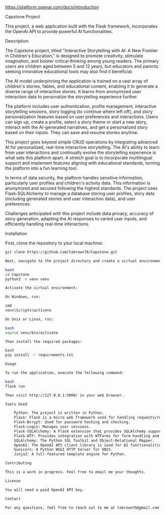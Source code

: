 https://platform.openai.com/docs/introduction

Capstone Project

This project, a web application built with the Flask framework, incorporates the OpenAI API to provide powerful AI functionalities.

Description

The Capstone project, titled "Interactive Storytelling with AI: A New Frontier in Children's Education," is designed to promote creativity, stimulate imagination, and bolster critical thinking among young readers. The primary users are children aged between 5 and 12 years, but educators and parents seeking innovative educational tools may also find it beneficial.

The AI model underpinning the application is trained on a vast array of children's stories, fables, and educational content, enabling it to generate a diverse range of interactive stories. It learns from anonymized user interaction data to personalize the storytelling experience further.

The platform includes user authentication, profile management, interactive storytelling sessions, story logging (to continue where left off), and story personalization features based on user preferences and interactions. Users can sign up, create a profile, select a story theme or start a new story, interact with the AI-generated narratives, and get a personalized story based on their inputs. They can save and resume stories anytime.

This project goes beyond simple CRUD operations by integrating advanced AI for personalized, real-time interactive storytelling. The AI's ability to learn from user interactions and continually evolve the storytelling experience is what sets this platform apart. A stretch goal is to incorporate multilingual support and implement features aligning with educational standards, turning the platform into a fun learning tool.

In terms of data security, the platform handles sensitive information, particularly user profiles and children's activity data. This information is anonymized and secured following the highest standards. The project uses Flask-SQLAlchemy to manage a database storing user profiles, story data (including generated stories and user interaction data), and user preferences.

Challenges anticipated with this project include data privacy, accuracy of story generation, adapting the AI responses to varied user inputs, and efficiently handling real-time interactions.

Installation

First, clone the repository to your local machine:

```bash
git clone https://github.com/tabrown76/Capstone.git

Next, navigate to the project directory and create a virtual environment:

bash
cd Capstone
python3 -m venv venv

Activate the virtual environment:

On Windows, run:

cmd
venv\Scripts\activate

On Unix or Linux, run:

bash
source venv/bin/activate

Then install the required packages:

bash
pip install -r requirements.txt

Usage

To run the application, execute the following command:

bash
flask run

Then visit http://127.0.0.1:5000/ in your web browser.

Tools Used 

    Python: The project is written in Python.
    Flask: Flask is a micro web framework used for handling requests/responses.
    Flask-Bcrypt: Used for password hashing and checking.
    Flask-Login: Manages user sessions.
    Flask-SQLAlchemy: A Flask extension that provides SQLAlchemy support for database operations.
    Flask-WTF: Provides integration with WTForms for form handling and validation.
    SQLAlchemy: The Python SQL Toolkit and Object-Relational Mapper.
    OpenAI: The OpenAI API client library is used for AI functionalities.
    Gunicorn: A Python WSGI HTTP Server for UNIX.
    Jinja2: A full-featured template engine for Python.

Contributing

This is a work in progress. Feel free to email me your thoughts.

License

You will need a paid OpenAI API key.

Contact

For any questions, feel free to reach out to me at tabrown76@gmail.com